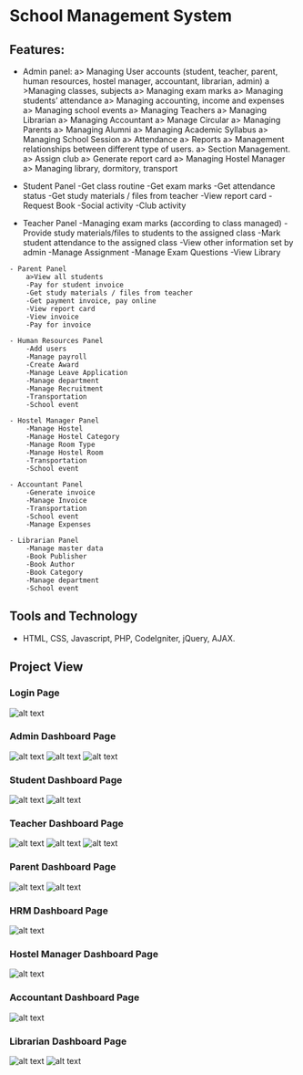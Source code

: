 # School Management System

## Features:
   - Admin panel:
       a> Managing User accounts (student, teacher, parent, human resources, hostel manager, accountant, librarian, admin)
        a >Managing classes, subjects
        a> Managing exam marks
        a> Managing students’ attendance
        a> Managing accounting, income and expenses
        a> Managing school events
        a> Managing Teachers
        a> Managing Librarian
        a> Managing Accountant
        a> Manage Circular
        a> Managing Parents
        a> Managing Alumni
        a> Managing Academic Syllabus
        a> Managing School Session
        a> Attendance
        a> Reports
        a> Management relationships between different type of users.
        a> Section Management.
        a> Assign club
        a> Generate report card
        a> Managing Hostel Manager
        a> Managing library, dormitory, transport
        
   - Student Panel
        -Get class routine
        -Get exam marks
        -Get attendance status
        -Get study materials / files from teacher
        -View report card
        -Request Book
        -Social activity
        -Club activity

        
   - Teacher Panel
        -Managing exam marks (according to class managed)
        -Provide study materials/files to students to the assigned class
        -Mark student attendance to the assigned class
        -View other information set by admin
        -Manage Assignment
        -Manage Exam Questions
        -View Library
        
    - Parent Panel
        a>View all students
        -Pay for student invoice
        -Get study materials / files from teacher
        -Get payment invoice, pay online
        -View report card
        -View invoice
        -Pay for invoice
        
    - Human Resources Panel
        -Add users
        -Manage payroll
        -Create Award
        -Manage Leave Application
        -Manage department
        -Manage Recruitment
        -Transportation
        -School event
        
    - Hostel Manager Panel
        -Manage Hostel
        -Manage Hostel Category
        -Manage Room Type
        -Manage Hostel Room
        -Transportation
        -School event
        
    - Accountant Panel
        -Generate invoice
        -Manage Invoice
        -Transportation
        -School event
        -Manage Expenses
        
    - Librarian Panel
        -Manage master data
        -Book Publisher
        -Book Author
        -Book Category
        -Manage department
        -School event
        
## Tools and Technology
   - HTML, CSS, Javascript, PHP, CodeIgniter, jQuery, AJAX.
## Project View

### Login Page
   ![alt text](https://github.com/forhadict/school_management_system/blob/main/school_images/login.PNG?raw=true)
### Admin Dashboard Page
   ![alt text](https://github.com/forhadict/school_management_system/blob/main/school_images/admindashboard1.PNG?raw=true)
   ![alt text](https://github.com/forhadict/school_management_system/blob/main/school_images/admindashboard2.PNG?raw=true)
   ![alt text](https://github.com/forhadict/school_management_system/blob/main/school_images/admindashboard3.PNG?raw=true)
### Student Dashboard Page
   ![alt text](https://github.com/forhadict/school_management_system/blob/main/school_images/studentdashboard1.PNG?raw=true)
   ![alt text](https://github.com/forhadict/school_management_system/blob/main/school_images/studentdashboard2.PNG?raw=true)
### Teacher Dashboard Page
   ![alt text](https://github.com/forhadict/school_management_system/blob/main/school_images/teacherdashboard1.PNG?raw=true)
   ![alt text](https://github.com/forhadict/school_management_system/blob/main/school_images/teacherdashboard2.PNG?raw=true)
   ![alt text](https://github.com/forhadict/school_management_system/blob/main/school_images/teacherdashboard3.PNG?raw=true)
### Parent Dashboard Page
   ![alt text](https://github.com/forhadict/school_management_system/blob/main/school_images/parentdashboard1.PNG?raw=true)
   ![alt text](https://github.com/forhadict/school_management_system/blob/main/school_images/parentdashboard2.PNG?raw=true)
### HRM Dashboard Page
   ![alt text](https://github.com/forhadict/school_management_system/blob/main/school_images/hrmdashboard.PNG?raw=true)
### Hostel Manager Dashboard Page
   ![alt text](https://github.com/forhadict/school_management_system/blob/main/school_images/hosteldashboard.PNG?raw=true)
### Accountant Dashboard Page
   ![alt text](https://github.com/forhadict/school_management_system/blob/main/school_images/accountantdashboard.PNG?raw=true)
### Librarian Dashboard Page
   ![alt text](https://github.com/forhadict/school_management_system/blob/main/school_images/librariandashboard.PNG?raw=true)
   ![alt text](https://github.com/forhadict/school_management_system/blob/main/school_images/librariandashboard2.PNG?raw=true)
